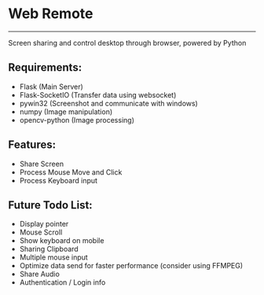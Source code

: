 # Web Remote
---
Screen sharing and control desktop through browser, powered by Python

## Requirements:
- Flask (Main Server)
- Flask-SocketIO (Transfer data using websocket)
- pywin32 (Screenshot and communicate with windows)
- numpy (Image manipulation)
- opencv-python (Image processing)

## Features:
- Share Screen
- Process Mouse Move and Click
- Process Keyboard input

## Future Todo List:
- Display pointer
- Mouse Scroll
- Show keyboard on mobile
- Sharing Clipboard
- Multiple mouse input
- Optimize data send for faster performance (consider using FFMPEG)
- Share Audio
- Authentication / Login info